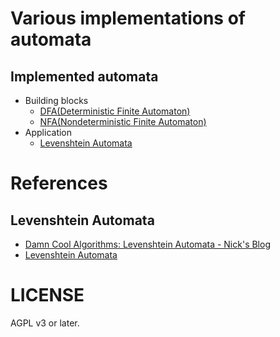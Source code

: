 # Various implementations of automata

## Implemented automata

- Building blocks
  - [DFA(Deterministic Finite Automaton)](./src/dfa)
  - [NFA(Nondeterministic Finite Automaton)](./src/nfa)
- Application
  - [Levenshtein Automata](./src/levenshtein)

# References

## Levenshtein Automata

- [Damn Cool Algorithms: Levenshtein Automata - Nick's Blog](http://blog.notdot.net/2010/07/Damn-Cool-Algorithms-Levenshtein-Automata)
- [Levenshtein Automata](https://www.slideshare.net/hiratara/levenshtein-automata)

# LICENSE

AGPL v3 or later.
